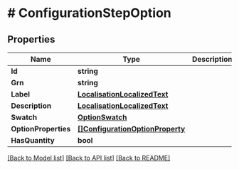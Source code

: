# # ConfigurationStepOption


## Properties 


Name | Type | Description | Notes
------------ | ------------- | ------------- | -------------
**Id**| **string** |   | [optional]
**Grn**| **string** |   | [optional]
**Label**| [**LocalisationLocalizedText**](LocalisationLocalizedText.md) |   | [optional]
**Description**| [**LocalisationLocalizedText**](LocalisationLocalizedText.md) |   | [optional]
**Swatch**| [**OptionSwatch**](OptionSwatch.md) |   | [optional]
**OptionProperties**| [**[]ConfigurationOptionProperty**](ConfigurationOptionProperty.md) |   | [optional]
**HasQuantity**| **bool** |   | [optional]


[[Back to Model list]](../../README.md#models) [[Back to API list]](../../README.md#endpoints) [[Back to README]](../../README.md)

